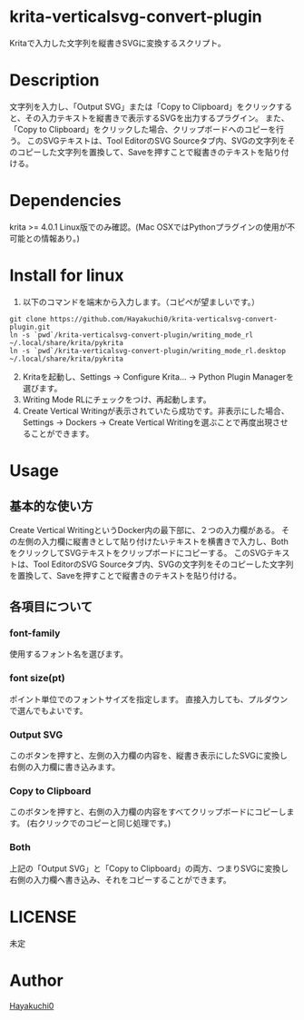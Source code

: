 # krita-verticalsvg-convert-plugin

Kritaで入力した文字列を縦書きSVGに変換するスクリプト。

# Description

文字列を入力し、「Output SVG」または「Copy to Clipboard」をクリックすると、その入力テキストを縦書きで表示するSVGを出力するプラグイン。
また、「Copy to Clipboard」をクリックした場合、クリップボードへのコピーを行う。
このSVGテキストは、Tool EditorのSVG Sourceタブ内、SVGの文字列をそのコピーした文字列を置換して、Saveを押すことで縦書きのテキストを貼り付ける。


# Dependencies

krita >= 4.0.1
Linux版でのみ確認。(Mac OSXではPythonプラグインの使用が不可能との情報あり。)

# Install for linux

1. 以下のコマンドを端末から入力します。（コピペが望ましいです。）
```
git clone https://github.com/Hayakuchi0/krita-verticalsvg-convert-plugin.git
ln -s `pwd`/krita-verticalsvg-convert-plugin/writing_mode_rl ~/.local/share/krita/pykrita
ln -s `pwd`/krita-verticalsvg-convert-plugin/writing_mode_rl.desktop ~/.local/share/krita/pykrita
```
2. Kritaを起動し、Settings → Configure Krita... → Python Plugin Managerを選びます。
3. Writing Mode RLにチェックをつけ、再起動します。
4. Create Vertical Writingが表示されていたら成功です。非表示にした場合、Settings → Dockers → Create Vertical Writingを選ぶことで再度出現させることができます。

# Usage

## 基本的な使い方

Create Vertical WritingというDocker内の最下部に、２つの入力欄がある。
その左側の入力欄に縦書きとして貼り付けたいテキストを横書きで入力し、BothをクリックしてSVGテキストをクリップボードにコピーする。
このSVGテキストは、Tool EditorのSVG Sourceタブ内、SVGの文字列をそのコピーした文字列を置換して、Saveを押すことで縦書きのテキストを貼り付ける。

## 各項目について

### font-family

使用するフォント名を選びます。

### font size(pt)

ポイント単位でのフォントサイズを指定します。
直接入力しても、プルダウンで選んでもよいです。

### Output SVG

このボタンを押すと、左側の入力欄の内容を、縦書き表示にしたSVGに変換し右側の入力欄に書き込みます。

### Copy to Clipboard

このボタンを押すと、右側の入力欄の内容をすべてクリップボードにコピーします。
(右クリックでのコピーと同じ処理です。)

### Both

上記の「Output SVG」と「Copy to Clipboard」の両方、つまりSVGに変換し右側の入力欄へ書き込み、それをコピーすることができます。

# LICENSE

未定

# Author

[Hayakuchi0](https://github.com/Hayakuchi0)
